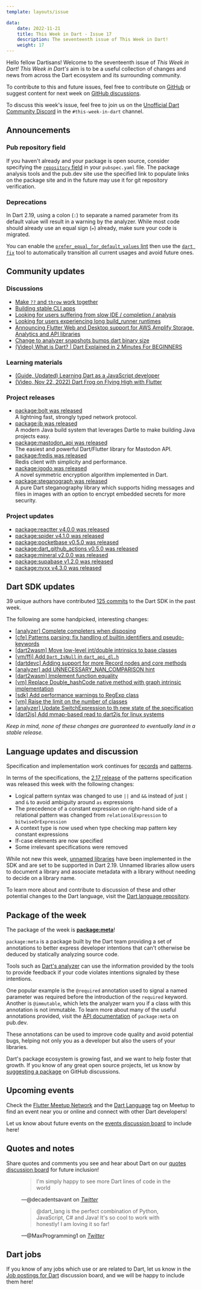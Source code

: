 ```yaml
---
template: layouts/issue

data:
    date: 2022-11-21
    title: This Week in Dart - Issue 17
    description: The seventeenth issue of This Week in Dart!
    weight: 17
---
```


Hello fellow Dartisans!
Welcome to the seventeenth issue of _This Week in Dart!_
_This Week in Dart's_ aim is to be a useful collection of changes and news
from across the Dart ecosystem and its surrounding community.

To contribute to this and future issues,
feel free to contribute on [GitHub][]
or suggest content for next week on [GitHub discussions][].

To discuss this week's issue,
feel free to join us on the [Unofficial Dart Community Discord][]
in the `#this-week-in-dart` channel.

## Announcements

### Pub repository field

If you haven't already and your package is open source,
consider specifying the [`repository` field][] in your `pubspec.yaml` file.
The package analysis tools and the pub.dev site
use the specified link to populate links on the package site
and in the future may use it for git repository verification.

[`repository` field]: https://dart.dev/tools/pub/pubspec#repository

### Deprecations

In Dart 2.19, using a colon (`:`) to separate a named parameter
from its default value will result in a warning by the analyzer.
While most code should already use an equal sign (`=`) already,
make sure your code is migrated.

You can enable the [`prefer_equal_for_default_values` lint][prefer-equal]
then use the [`dart fix`](https://dart.dev/tools/dart-fix) tool
to automatically transition all current usages and avoid future ones.

[prefer-equal]: https://dart.dev/tools/linter-rules#prefer_equal_for_default_values

## Community updates

### Discussions

- [Make `??` and `throw` work together](https://www.reddit.com/r/dartlang/comments/ywp236/make_and_throw_work_together/)
- [Building stable CLI apps](https://onepub.dev/Blog?id=fvvuhnofly)
- [Looking for users suffering from slow IDE / completion / analysis](https://twitter.com/mraleph/status/1587378933699428358)
- [Looking for users experiencing long build_runner runtimes](https://twitter.com/dersimolus/status/1593335753924399112)
- [Announcing Flutter Web and Desktop support for AWS Amplify Storage, Analytics and API libraries](https://aws.amazon.com/blogs/mobile/announcing-flutter-web-and-desktop-support-for-aws-amplify-storage-analytics-and-api-libraries/)
- [Change to analyzer snapshots bumps dart binary size](https://github.com/dart-lang/sdk/issues/50487)
- [(Video) What is Dart? | Dart Explained in 2 Minutes For BEGINNERS](https://www.youtube.com/watch?v=sOSd6G1qXoY)

### Learning materials

- [(Guide, Updated) Learning Dart as a JavaScript developer](https://dart.dev/guides/language/coming-from/js-to-dart)
- [(Video, Nov 22, 2022) Dart Frog on Flying High with Flutter](https://www.youtube.com/watch?v=iIzgX2oEfYU)

### Project releases

- [package:bolt was released](https://pub.dev/packages/bolt)<br>
  A lightning fast, strongly typed network protocol.
- [package:jb was released](https://pub.dev/packages/jb)<br>
  A modern Java build system that leverages Dartle
  to make building Java projects easy.
- [package:mastodon_api was released](https://pub.dev/packages/mastodon_api)<br>
  The easiest and powerful Dart/Flutter library for Mastodon API.
- [package:fredis was released](https://pub.dev/packages/fredis)<br>
  Redis client with simplicity and performance.
- [package:igodo was released](https://pub.dev/packages/igodo)<br>
  A novel symmetric encryption algorithm implemented in Dart.
- [package:steganograph was released](https://pub.dev/packages/steganograph)<br>
  A pure Dart steganography library 
  which supports hiding messages and files in images
  with an option to encrypt embedded secrets for more security.

### Project updates

- [package:reactter v4.0.0 was released](https://pub.dev/packages/reactter/changelog#400)
- [package:spider v4.1.0 was released](https://pub.dev/packages/spider/changelog#410)
- [package:pocketbase v0.5.0 was released](https://pub.dev/packages/pocketbase/changelog#050)
- [package:dart_github_actions v0.5.0 was released](https://pub.dev/packages/dart_github_actions/changelog#050)
- [package:mineral v2.0.0 was released](https://pub.dev/packages/mineral/changelog#200---release)
- [package:supabase v1.2.0 was released](https://pub.dev/packages/supabase/changelog#120)
- [package:nyxx v4.3.0 was released](https://pub.dev/packages/nyxx/changelog#430)


## Dart SDK updates

39 unique authors have contributed
[125 commits](https://github.com/dart-lang/sdk/compare/29c3fea3bf3aee14c22e628748fafbd2c33cc792...92908bd8e70abcd48ff2d271438fb12af55d2c11)
to the Dart SDK in the past week.

The following are some handpicked, interesting changes:

- [[analyzer] Complete completers when disposing](https://github.com/dart-lang/sdk/commit/d26cf07b106ff6aa31cb48fa1e046b8497789488)
- [[cfe] Patterns parsing: fix handling of builtin identifiers and pseudo-keywords](https://github.com/dart-lang/sdk/commit/1af3f76a6cd01a66cd69b344383d58eba4101c1a)
- [[dart2wasm] Move low-level int/double intrinsics to base classes](https://github.com/dart-lang/sdk/commit/a9cfad4e1f9f83aa17038b5bd0dc9a41a8f59545)
- [[vm/ffi] Add `Dart_IsNull` in `dart_api_dl.h`](https://github.com/dart-lang/sdk/commit/50e18b81609722e38204c300c65cae04d87eadb0)
- [[dartdevc] Adding support for more Record nodes and core methods](https://github.com/dart-lang/sdk/commit/f504ad2a20c838535e95947efccf1921c7935dd6)
- [[analyzer] add UNNECESSARY_NAN_COMPARISON hint](https://github.com/dart-lang/sdk/commit/254da6749515d03abb7b7e37f342b161e9c6fdac)
- [[dart2wasm] Implement function equality](https://github.com/dart-lang/sdk/commit/ef23a1d81c085b3b1c1728333216c35290ec90f8)
- [[vm] Replace Double_hashCode native method with graph intrinsic implementation](https://github.com/dart-lang/sdk/commit/a83cfa0990063524851e0a27863d425ea8c26b02)
- [[sdk] Add performance warnings to RegExp class](https://github.com/dart-lang/sdk/commit/942a7ff6d704302c59e55251a5062cfcfa2fbb3e)
- [[vm] Raise the limit on the number of classes](https://github.com/dart-lang/sdk/commit/9182d5e5359988703a2b8a88c238f47a5295e18c)
- [[analyzer] Update SwitchExpression to th new state of the specification](https://github.com/dart-lang/sdk/commit/84c452a8263b93a0fe4a2791c174079f667c621f)
- [[dart2js] Add mmap-based read to dart2js for linux systems](https://github.com/dart-lang/sdk/commit/bdb782ba8fea7f7fd140ab0e57c598c354b3a550)

_Keep in mind, none of these changes are guaranteed to
eventually land in a stable release._


## Language updates and discussion

Specification and implementation work continues
for [records][] and [patterns][].

In terms of the specifications,
the [2.17 release][] of the patterns specification
was released this week with the following changes:

- Logical pattern syntax was changed to use `||` and `&&`
  instead of just `|` and `&` to avoid ambiguity around `as` expressions
- The precedence of a constant expression on right-hand side of a relational
  pattern was changed from `relationalExpression` to `bitwiseOrExpression`
- A context type is now used when type checking
  map pattern key constant expressions
- If-case elements are now specified
- Some irrelevant specifications were removed

While not new this week,
[unnamed libraries][] have been implemented in the SDK
and are set to be supported in Dart 2.19.
Unnamed libraries allow users to
document a library and associate metadata 
with a library without needing to decide on a library name.

To learn more about and contribute to discussion
of these and other potential changes to the Dart language,
visit the [Dart language repository][].

[records]: https://github.com/dart-lang/language/blob/master/accepted/future-releases/records/records-feature-specification.md
[patterns]: https://github.com/dart-lang/language/blob/master/accepted/future-releases/0546-patterns/feature-specification.md
[2.17 release]: https://github.com/dart-lang/language/blob/master/accepted/future-releases/0546-patterns/feature-specification.md#217
[unnamed libraries]:https://github.com/dart-lang/language/blob/master/accepted/future-releases/unnamed-libraries/feature-specification.md

## Package of the week

The package of the week is [**package:meta**](https://pub.dev/packages/meta)!

`package:meta` is a package built by the Dart team
providing a set of annotations to better express developer intentions 
that can't otherwise be deduced by statically analyzing source code.

Tools such as [Dart's analyzer][]
can use the information provided by the tools 
to provide feedback if your code violates intentions
signaled by these intentions.

One popular example is the `@required` annotation
used to signal a named parameter was required
before the introduction of the `required` keyword.
Another is `@immutable`, which lets the analyzer warn
you if a class with this annotation is not immutable.
To learn more about many of the useful annotations provided,
visit the [API documentation][meta-docs] of `package:meta` on pub.dev.

These annotations can be used to improve code quality
and avoid potential bugs,
helping not only you as a developer 
but also the users of your libraries.

Dart's package ecosystem is growing fast,
and we want to help foster that growth.
If you know of any great open source projects,
let us know by [suggesting a package][] on GitHub discussions.

[Dart's analyzer]: https://dart.dev/tools/dart-analyze
[meta-docs]: https://pub.dev/documentation/meta/latest/meta/meta-library.html

## Upcoming events

Check the [Flutter Meetup Network][]
and the [Dart Language][Dart Meetup] tag on Meetup
to find an event near you or online and
connect with other Dart developers!

Let us know about future events on
the [events discussion board][]
to include here!

## Quotes and notes

Share quotes and comments you see and hear about Dart
on our [quotes discussion board][] for future inclusion!

<figure class="quote">
    <blockquote cite="https://twitter.com/decadentsavant/status/1594861097785462789">
        <p>I'm simply happy to see more Dart lines of code in the world</p>
    </blockquote>
    <figcaption>—@decadentsavant on <cite><a href="https://twitter.com/decadentsavant/status/1594861097785462789">Twitter</a></cite></figcaption>
</figure>

<figure class="quote">
    <blockquote cite="https://twitter.com/MaxProgramming1/status/1593950739562381317">
        <p>@dart_lang is the perfect combination of Python, JavaScript, C# and Java! 
           It's so cool to work with honestly! I am loving it so far!</p>
    </blockquote>
    <figcaption>—@MaxProgramming1 on <cite><a href="https://twitter.com/MaxProgramming1/status/1593950739562381317">Twitter</a></cite></figcaption>
</figure>

## Dart jobs

If you know of any jobs which use or are related to Dart,
let us know in the [Job postings for Dart][] discussion board,
and we will be happy to include them here!


[Dart language repository]: https://github.com/dart-lang/language
[Flutter Meetup Network]: https://www.meetup.com/pro/flutter
[Dart Meetup]: https://www.meetup.com/topics/dart-language/
[Flutter and Dart team job openings]: https://dart.dev/jobs
[GitHub]: https://github.com/parlough/thisweekindart
[GitHub discussions]: https://github.com/parlough/thisweekindart/discussions
[events discussion board]: https://github.com/parlough/thisweekindart/discussions/5
[quotes discussion board]: https://github.com/parlough/thisweekindart/discussions/3
[suggesting a package]: https://github.com/parlough/thisweekindart/discussions/2
[Job postings for Dart]: https://github.com/parlough/thisweekindart/discussions/4
[Unofficial Dart Community Discord]: https://discord.gg/Qt6DgfAWWx
